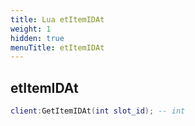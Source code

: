 ```yaml
---
title: Lua etItemIDAt
weight: 1
hidden: true
menuTitle: etItemIDAt
---
```

## etItemIDAt
```lua
client:GetItemIDAt(int slot_id); -- int
```